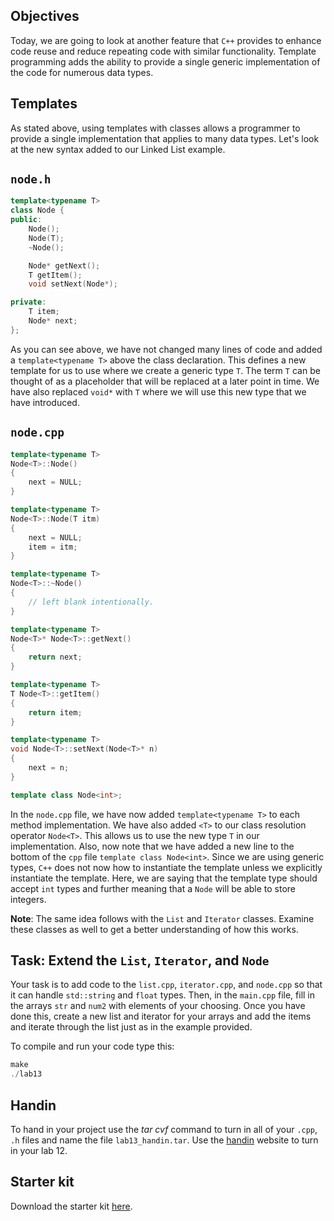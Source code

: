 ## Objectives

Today, we are going to look at another feature that `C++` provides to enhance code reuse and reduce repeating code with similar functionality. Template programming adds the ability to provide a single generic implementation of the code for numerous data types.

## Templates

As stated above, using templates with classes allows a programmer to provide a single implementation that applies to many data types. Let's look at the new syntax added to our Linked List example.

## `node.h`

```c++
template<typename T>
class Node {
public:
    Node();
    Node(T);
    ~Node();

    Node* getNext();
    T getItem();
    void setNext(Node*);

private:
    T item;
    Node* next;
};
```

As you can see above, we have not changed many lines of code and added a `template<typename T>` above the class declaration. This defines a new template for us to use where we create a generic type `T`. The term `T` can be thought of as a placeholder that will be replaced at a later point in time. We have also replaced `void*` with `T` where we will use this new type that we have introduced.

## `node.cpp`


```c++
template<typename T>
Node<T>::Node()
{
    next = NULL;
}

template<typename T>
Node<T>::Node(T itm)
{
    next = NULL;
    item = itm;
}

template<typename T>
Node<T>::~Node()
{
    // left blank intentionally.
}

template<typename T>
Node<T>* Node<T>::getNext()
{
    return next;
}

template<typename T>
T Node<T>::getItem()
{
    return item;
}

template<typename T>
void Node<T>::setNext(Node<T>* n)
{
    next = n;
}

template class Node<int>;
```

In the `node.cpp` file, we have now added `template<typename T>` to each method implementation. We have also added `<T>` to our class resolution operator `Node<T>`. This allows us to use the new type `T` in our implementation. Also, now note that we have added a new line to the bottom of the `cpp` file `template class Node<int>`. Since we are using generic types, `C++` does not now how to instantiate the template unless we explicitly instantiate the template. Here, we are saying that the template type should accept `int` types and further meaning that a `Node` will be able to store integers.

**Note**: The same idea follows with the `List` and `Iterator` classes. Examine these classes as well to get a better understanding of how this works.

## Task: Extend the `List`, `Iterator`, and `Node`

Your task is to add code to the `list.cpp`, `iterator.cpp`, and `node.cpp` so that it can handle `std::string` and `float` types. Then, in the `main.cpp` file, fill in the arrays `str` and `num2` with elements of your choosing. Once you have done this, create a new list and iterator for your arrays and add the items and iterate through the list just as in the example provided.

To compile and run your code type this:

```c++
make
./lab13
```

## Handin 

To hand in your project use the *tar cvf* command to turn in all of your `.cpp`, `.h` files and name the file `lab13_handin.tar`. Use the [handin](http://handin.cs.clemson.edu/courses) website to turn in your lab 12.

## Starter kit

Download the starter kit [here](https://github.com/takumib/cpsc210-labs/blob/master/labs/lab13/src/lab13.tar).
